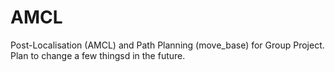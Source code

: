 # AMCL
Post-Localisation (AMCL) and Path Planning (move_base) for Group Project. Plan to change a few thingsd in the future.
